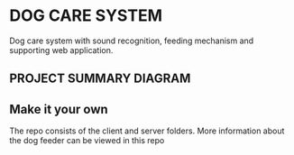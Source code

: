 # DOG CARE SYSTEM

Dog care system with sound recognition, feeding mechanism and supporting web application.

## PROJECT SUMMARY DIAGRAM

## Make it your own

The repo consists of the client and server folders. More information about the dog feeder can be viewed in this repo 
